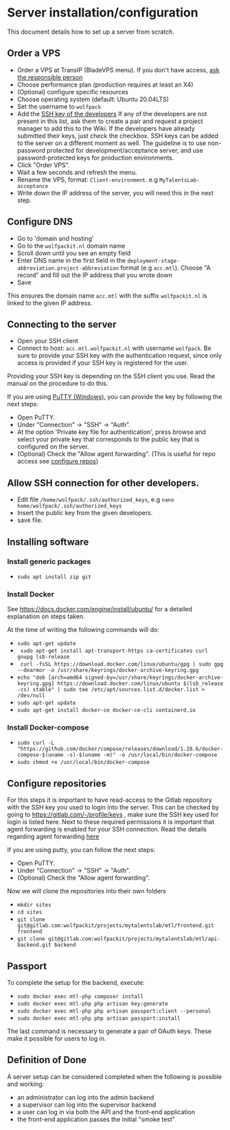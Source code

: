 # Server installation/configuration

This document details how to set up a server from scratch.

## Order a VPS

* Order a VPS at TransIP (BladeVPS menu). If you don't have
  access, [ask the responsible person](https://wolfpackit.atlassian.net/wiki/spaces/WOL/pages/1087143937/Wolfpack+admins)
* Choose performance plan (production requires at least an X4)
* (Optional) configure specific resources
* Choose operating system (default: Ubuntu 20.04LTS)
* Set the username to `wolfpack`
* Add
  the [SSH key of the developers](https://wolfpackit.atlassian.net/wiki/spaces/WOL/pages/1566474255/Public+SSH+keys+of+wolves)
  If any of the developers are not present in this list, ask them to create a pair and request a project manager to add
  this to the Wiki. If the developers have already submitted their keys, just check the checkbox. SSH keys can be added
  to the server on a different moment as well. The guideline is to use non-password protected for development/acceptance
  server, and use password-protected keys for production environments.
* Click "Order VPS".
* Wait a few seconds and refresh the menu.
* Rename the VPS, format:  `Client-environment`. e.g `MyTalentsLab-acceptance`
* Write down the IP address of the server, you will need this in the next step.

## Configure DNS

* Go to 'domain and hosting'
* Go to the `wolfpackit.nl` domain name
* Scroll down until you see an empty field
* Enter DNS name in the first field in the `deployment-stage-abbreviation.project-abbreviation` format (e.g `acc.mtl`).
  Choose "A record" and fill out the IP address that you wrote down
* Save

This ensures the domain name `acc.mtl` with the suffix `wolfpackit.nl` is linked to the given IP address.

## Connecting to the server

* Open your SSH client
* Connect to host: `acc.mtl.wolfpackit.nl` with username `wolfpack`. Be sure to provide your SSH key with the
  authentication request, since only access is provided if your SSH key is registered for the user.

Providing your SSH key is depending on the SSH client you use. Read the manual on the procedure to do this.

If you are using [PuTTY (Windows)](https://www.putty.org/), you can provide the key by following the next steps:

* Open PuTTY.
* Under "Connection" -> "SSH" -> "Auth".
* At the option 'Private key file for authentication', press browse and select your private key that corresponds to the
  public key that is configured on the server.
* (Optional) Check the "Allow agent forwarding".  (This is useful for repo access
  see [configure repos](#configure-repositories))

## Allow SSH connection for other developers.

* Edit file `/home/wolfpack/.ssh/authorized_keys`, e.g `nano home/wolfpack/.ssh/authorized_keys`
* Insert the public key from the given developers.
* save file.

## Installing software

### Install generic packages

* `sudo apt install zip git`

### Install Docker

See https://docs.docker.com/engine/install/ubuntu/ for a detailed explanation on steps taken.

At the time of writing the following commands will do:

* `sudo apt-get update`
* ` sudo apt-get install apt-transport-https ca-certificates curl gnupg lsb-release`
* ` curl -fsSL https://download.docker.com/linux/ubuntu/gpg | sudo gpg --dearmor -o /usr/share/keyrings/docker-archive-keyring.gpg`
* `echo "deb [arch=amd64 signed-by=/usr/share/keyrings/docker-archive-keyring.gpg] https://download.docker.com/linux/ubuntu $(lsb_release -cs) stable" | sudo tee /etc/apt/sources.list.d/docker.list > /dev/null`
* `sudo apt-get update`
* `sudo apt-get install docker-ce docker-ce-cli containerd.io`

### Install Docker-compose

* `sudo curl -L "https://github.com/docker/compose/releases/download/1.28.6/docker-compose-$(uname -s)-$(uname -m)" -o /usr/local/bin/docker-compose`
* `sudo chmod +x /usr/local/bin/docker-compose`

## Configure repositories

For this steps it is important to have read-access to the Gitlab repository with the SSH key you used to login into the
server. This can be checked by going to https://gitlab.com/-/profile/keys , make sure the SSH key used for login is
listed here. Next to these required permissions it is important that agent forwarding is enabled for your SSH
connection. Read the details regarding agent
forwarding [here](https://docs.github.com/en/developers/overview/using-ssh-agent-forwarding)

If you are using putty, you can follow the next steps:

* Open PuTTY.
* Under "Connection" -> "SSH" -> "Auth".
* (Optional) Check the "Allow agent forwarding".

Now we will clone the repositories into their own folders

* `mkdir sites`
* `cd sites`
* `git clone git@gitlab.com:wolfpackit/projects/mytalentslab/mtl/frontend.git frontend`
* `git clone git@gitlab.com:wolfpackit/projects/mytalentslab/mtl/api-backend.git backend`

## Passport

To complete the setup for the backend, execute:

- `sudo docker exec mtl-php composer install`
- `sudo docker exec mtl-php php artisan key:generate`
- `sudo docker exec mtl-php php artisan passport:client --personal`
- `sudo docker exec mtl-php php artisan passport:install`

The last command is necessary to generate a pair of OAuth keys. These make it possible for users to log in.

## Definition of Done

A server setup can be considered completed when the following is possible and working:

- an administrator can log into the admin backend 
- a supervisor can log into the supervisor backend
- a user can log in via both the API and the front-end application
- the front-end application passes the initial "smoke test"